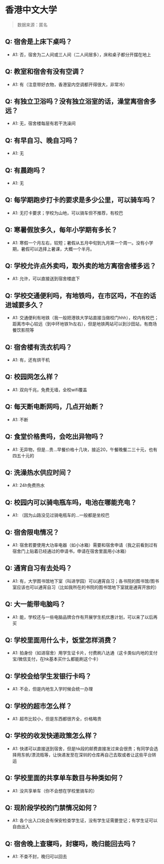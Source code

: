 # 香港中文大学

> 数据来源：匿名

## Q: 宿舍是上床下桌吗？

- A1: 否，宿舍为二人间或三人间（二人间居多），床和桌子都分开摆在地上

## Q: 教室和宿舍有没有空调？

- A1: 有（注意带好衣物，香港室内空调都开得很大，非常冷）

## Q: 有独立卫浴吗？没有独立浴室的话，澡堂离宿舍多远？

- A1: 无，宿舍楼每层有若干洗澡间

## Q: 有早自习、晚自习吗？

- A1: 无

## Q: 有晨跑吗？

- A1: 无

## Q: 每学期跑步打卡的要求是多少公里，可以骑车吗？

- A1: 无打卡要求；学校为山地，可以骑车但不推荐，有校巴

## Q: 寒暑假放多久，每年小学期有多长？

- A1: 寒假一个月左右，较短；暑假从五月中旬到九月第一个周一。没有小学期，暑假可以选择上暑课，大概一个半月。

## Q: 学校允许点外卖吗，取外卖的地方离宿舍楼多远？

- A1: 允许，可以直接送到宿舍楼底下

## Q: 学校交通便利吗，有地铁吗，在市区吗，不在的话进城要多久？

- A1: 交通便利有地铁（我一般把港铁大学站直接当做校门hhh），校内有校巴；距离市中心较远（到中环地铁1h左右），但是地铁两站可以到沙田站，有商场餐饮影院等

## Q: 宿舍楼有洗衣机吗？

- A1: 有，还有烘干机

## Q: 校园网怎么样？

- A1: 双向千兆，免费无墙，全校wifi覆盖

## Q: 每天断电断网吗，几点开始断？

- A1: 不断

## Q: 食堂价格贵吗，会吃出异物吗？

- A1: 无异物，但是…贵…早餐价格十几块，接近20，午餐晚餐二三十元，也有四五十元的

## Q: 洗澡热水供应时间？

- A1: 24h免费热水

## Q: 校园内可以骑电瓶车吗，电池在哪能充电？

- A1: （因为山路没见过骑电瓶车的…一般都是坐校巴

## Q: 宿舍限电情况？

- A1: 宿舍若要使用大功率电器（如小冰箱）需要和宿舍申请（我之前看到过有宿舍门上贴着已经通过的申请书，申请在宿舍里面用小冰箱）

## Q: 通宵自习有去处吗？

- A1: 有，大学图书馆地下室（叫进学园）可以通宵自习；各书院的图书馆/图书室应该也可以通宵自习（比如我所在的书院的图书馆地下室就是通宵开放的）

## Q: 大一能带电脑吗？

- A1: 能，学校还与一些电脑品牌合作有开展学生机优惠计划，可以来了以后再买

## Q: 学校里面用什么卡，饭堂怎样消费？

- A1: 拍身份（如进宿舍）用学生证卡片，付费刷八达通（这卡类似内地的支付宝/微信支付，在hk基本买什么都能刷这个卡）

## Q: 学校会给学生发银行卡吗？

- A1: 不会，但是内地生入学时候会统一办理

## Q: 学校的超市怎么样？

- A1: 超市比较小，但是东西都很齐全，价格略贵

## Q: 学校的收发快递政策怎么样？

- A1: 快递可以直接送到宿舍，但是hk段的邮费直接发过来会很贵；有同学会选择用东帆/漂流瓶等，让快递发至在深圳的仓库再自己去取或者让这些平台转运

## Q: 学校里面的共享单车数目与种类如何？

- A1: 没共享单车（你不会想在学校里骑车的）

## Q: 现阶段学校的门禁情况如何？

- A1: 各个出入口处会有保安检查学生证，没有学生证需要登记；有学生证可以自由出入

## Q: 宿舍晚上查寝吗，封寝吗，晚归能回去吗？

- A1: 不查不封，晚归可以回去


